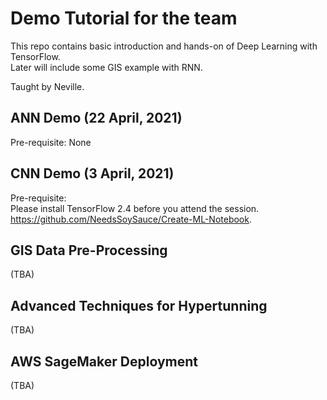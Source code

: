 # Demo Tutorial for the team
This repo contains basic introduction and hands-on of Deep Learning with TensorFlow.  
Later will include some GIS example with RNN.  

Taught by Neville.

## ANN Demo (22 April, 2021)
Pre-requisite:  None


## CNN Demo (3 April, 2021)
Pre-requisite:  
Please install TensorFlow 2.4 before you attend the session.  
https://github.com/NeedsSoySauce/Create-ML-Notebook. 

## GIS Data Pre-Processing
(TBA)
## Advanced Techniques for Hypertunning
(TBA)
## AWS SageMaker Deployment
(TBA)
